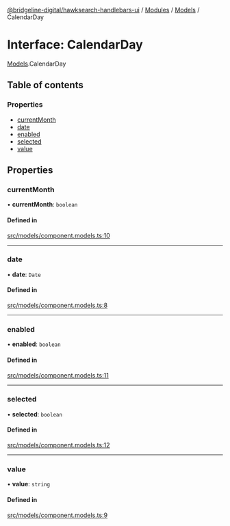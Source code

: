 [@bridgeline-digital/hawksearch-handlebars-ui](../README.md) / [Modules](../modules.md) / [Models](../modules/Models.md) / CalendarDay

# Interface: CalendarDay

[Models](../modules/Models.md).CalendarDay

## Table of contents

### Properties

- [currentMonth](Models.CalendarDay.md#currentmonth)
- [date](Models.CalendarDay.md#date)
- [enabled](Models.CalendarDay.md#enabled)
- [selected](Models.CalendarDay.md#selected)
- [value](Models.CalendarDay.md#value)

## Properties

### currentMonth

• **currentMonth**: `boolean`

#### Defined in

[src/models/component.models.ts:10](https://bitbucket.org/bridgelinedigital/frontend-handlebars-ui/src/db3ebfe/src/models/component.models.ts#lines-10)

___

### date

• **date**: `Date`

#### Defined in

[src/models/component.models.ts:8](https://bitbucket.org/bridgelinedigital/frontend-handlebars-ui/src/db3ebfe/src/models/component.models.ts#lines-8)

___

### enabled

• **enabled**: `boolean`

#### Defined in

[src/models/component.models.ts:11](https://bitbucket.org/bridgelinedigital/frontend-handlebars-ui/src/db3ebfe/src/models/component.models.ts#lines-11)

___

### selected

• **selected**: `boolean`

#### Defined in

[src/models/component.models.ts:12](https://bitbucket.org/bridgelinedigital/frontend-handlebars-ui/src/db3ebfe/src/models/component.models.ts#lines-12)

___

### value

• **value**: `string`

#### Defined in

[src/models/component.models.ts:9](https://bitbucket.org/bridgelinedigital/frontend-handlebars-ui/src/db3ebfe/src/models/component.models.ts#lines-9)
